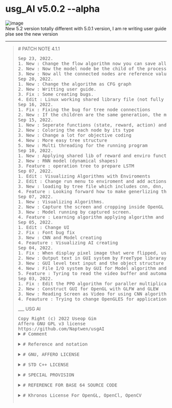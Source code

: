 # usg_AI v5.0.2 --alpha
![image](https://user-images.githubusercontent.com/47798805/191875624-2a9d79f6-f3ee-4493-865b-07026a5f3a76.png)\
New 5.2 version totally different with 5.0.1 version, I am re writing user guide plse see the new version 
___
<BLOCKQUOTE>
   <summary># PATCH NOTE 4.1.1</summary>
   <PRE>
Sep 23, 2022.
1. New : Change the flow algorithm now you can save all connected nodes.
2. New : Now the model node be the child of the process, and process control all of connected nodes.
3. New : Now all the connected nodes are reference values by chain methods (speed and memory capacity is increase)
Sep 20, 2022.
1. New : Change the algorithm as CFG graph
2. New : Writting user guide. 
3. Fix : Some creating bugs.
4. Edit : Linux working shared library file (not fully checked)
Sep 16, 2022.
1. Fix : Fixing the bug for tree node connections
2. New : If the children are the same generation, the most left child has priority
Sep 15, 2022.
1. New : Seperate functions (state, reward, action) and enviroments
2. New : Coloring the each node by its type
3. New : Change a lot for objective coding
4. New : More easy tree structure
5. New : Multi threading for the running program
Sep 10, 2022.
1. New : Applying shared lib of reward and enviro function for runtime.
2. New : RNN model (dynamical shapes)
3. Feature : operation tree to prepare LSTM
Sep 07, 2022.
1. Edit : Visualizing Algorithms with Enviroments
2. Edit : Change run menu to enviroment and add actions
3. New : loading by tree file which includes cnn, dnn, model, enviro
4. Feature : Looking forward how to make generlizing the reward
Sep 07, 2022.
1. New : Visualizing Algorithms.
2. New : Capture the screen and cropping inside OpenGL (only for winodw now).
3. New : Model running by captured screen.
4. Feature : Learning algorithm applying algorithm and multi thread.
Sep 05, 2022.
1. Edit : Change UI
2. Fix : Font bug fix
3. New : CNN and Model creating
4. Feauture : Visualizing AI creating
Sep 04, 2022.
1. Fix : When display pixel image that were flipped, using matrix transfer fixed it.
2. New : Output text in GUI system by FreeType libraray
3. New : GUI level text input and the object structure of integration GUI interface algorithm.
4. New : File I/O system by GUI for Model algorithm and Neural network algorithm
5. Feature : Tyring to read the video buffer and automatically creating CNN for neural net
Sep 03, 2022.
1. Fix : Edit the PPO algorithm for paraller multiplication
2. New : Construct GUI for OpenGL with GLFW and GLEW
3. New : Reading Screen as Video for using CNN algorithm
4. Feauture : Trying to change OpenGLES for application
</PRE>
___
<!DOCTYPE HTML>
<HTML>

<HEAD>
   USG AI
</HEAD>

<BODY>
   <PRE>
Copy Right (c) 2022 Useop Gim
Affero GNU GPL v3 license
https://github.com/Naptwen/usgAI
<details>
<summary># Comment</summary>
   I coded this program for creating an A. I with freedom under positive purpose
   for the world. So hope it is useful for mathematicians, programmers, scientists,
   and whoever is interested.
</details>
<details>
<summary># Reference and notation</summary>
   1. The origin of this software must not be misrepresented; you must not
   claim that you wrote the original software. If you use this software
   in a product, an acknowledgment in the product documentation would be
   appreciated but is not required.
   2. Altered source versions must be plainly marked as such,
   and must not be misrepresented as being the original software.
   3. This notice may not be removed or altered from any source distribution.
</details>
<details>
<summary># GNU, AFFERO LICENSE</summary>
   This file is part of the usg_AI Library
   you can redistribute it and/or modify it under the terms of the GNU Affero.
   Affero General Public License V3 as published by the Free Software
   Foundation. http://www.gnu.org/licenses/ But, WITHOUT ANY WARRANTY without
   even the implied warranty of MERCHANTABILITY or FITNESS FOR A PARTICULAR
   PURPOSE. See the GNU General Public License and Affero license for more details
</details>
<details>
<summary># STD C++ LICENSE</summary>
   The core part of standard c++ library is base on the using LLVM clang library
</details>
<details>
<summary># SPECIAL PROVISION</summary>
   To prevent and make users take responsibility, for the uncontrollable and
   unpredictable dangers in the future, a special provision for using this program
   for responsibility. This library is restricted about any purpose that breaks the
   Laws of Robotic including intentness, negligence, and recklessness also
   restricted and users take responsibility.
</details>
<details>
<summary># REFERENCE FOR BASE 64 SOURCE CODE</summary>

   base64.cpp and base64.h

   base64 encoding and decoding with C++.
   More information at
     <https://renenyffenegger.ch/notes/development/Base64/Encoding-and-decoding-base-64-with-cpp>

   Version: 2.rc.08 (release candidate)

   Copyright (C) 2004-2017, 2020, 2021 René Nyffenegger

   This source code is provided 'as-is', without any express or implied
   warranty. In no event will the author be held liable for any damages
   arising from the use of this software.

   Permission is granted to anyone to use this software for any purpose,
   including commercial applications, and to alter it and redistribute it
   freely, subject to the following restrictions:

   1. The origin of this source code must not be misrepresented; you must not
      claim that you wrote the original source code. If you use this source code
      in a product, an acknowledgment in the product documentation would be
      appreciated but is not required.

   2. Altered source versions must be plainly marked as such, and must not be
      misrepresented as being the original source code.

   3. This notice may not be removed or altered from any source distribution.

   René Nyffenegger rene.nyffenegger@adp-gmbh.ch
</details>
<details>
<summary># Khronos License For OpenGL, OpenCl, OpenCV</summary>
   The core part of OpenCL, OpenGL, OpenCV are following Khronos license
   https://www.khronos.org/legal/Khronos_Apache_2.0_CLA
</details>
</PRE>
</BODY>
</HTML>
